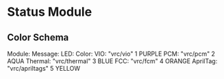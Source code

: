 # Status Module

## Color Schema

Module:     Message:        LED:    Color:
VIO:        "vrc/vio"       1       PURPLE
PCM:        "vrc/pcm"       2       AQUA
Thermal:    "vrc/thermal"   3       BLUE
FCC:        "vrc/fcm"       4       ORANGE
AprilTag:   "vrc/apriltags" 5       YELLOW
